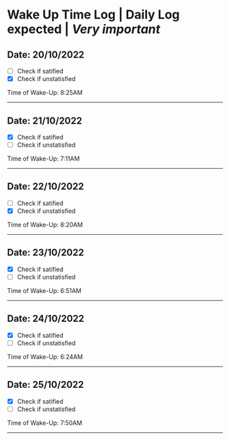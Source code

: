 # Wake Up Time Log **|** Daily Log expected **|** ***Very important***

## Date: 20/10/2022
 - [ ] Check if satified
 - [x] Check if unstatisfied
 
Time of Wake-Up: 8:25AM
<hr>

## Date: 21/10/2022
 - [x] Check if satified
 - [ ] Check if unstatisfied
 
Time of Wake-Up: 7:11AM
<hr>

## Date: 22/10/2022
 - [ ] Check if satified
 - [x] Check if unstatisfied
 
Time of Wake-Up: 8:20AM
<hr>

## Date: 23/10/2022
 - [x] Check if satified
 - [ ] Check if unstatisfied
 
Time of Wake-Up: 6:51AM
<hr>

## Date: 24/10/2022
 - [x] Check if satified
 - [ ] Check if unstatisfied
 
Time of Wake-Up: 6:24AM
<hr>

## Date: 25/10/2022
 - [x] Check if satified
 - [ ] Check if unstatisfied
 
Time of Wake-Up: 7:50AM
<hr>
